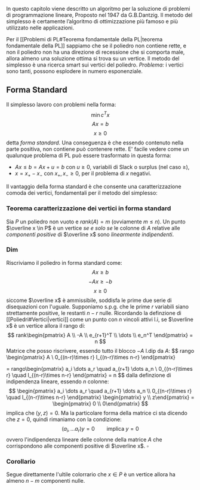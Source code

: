 In questo capitolo viene descritto un algoritmo per la soluzione di problemi di
programmazione lineare, Proposto nel 1947 da G.B.Dantzig.
Il metodo del simplesso è certamente l’algoritmo di ottimizzazione più famoso e più utilizzato nelle applicazioni.

Per il [[Problemi di PL#Teorema fondamentale della PL|teorema fondamentale della PL]] sappiamo che se il poliedro non contiene rette, e non il poliedro non ha una direzione di recessione che si comporta male, allora almeno una soluzione ottima si trova su un vertice. 
Il metodo del simplesso è una ricerca smart sui vertici del poliedro. 
_Problema:_ i vertici sono tanti, possono esplodere in numero esponenziale.

## Forma Standard
Il simplesso lavoro con problemi nella forma:
$$
\min c^Tx
$$
$$
Ax = b
$$
$$
x \geq 0
$$
detta _forma standard_. Una conseguenza è che essendo contenuto nella parte positiva, non contiene può contenere rette.
E' facile vedere come un qualunque problema di PL può essere trasformato in questa forma:
- $Ax\leq b = Ax + u = b$ con $u\geq 0$, variabili di Slack o surplus (nel caso $\geq$),
- $x = x_+ - x_-$ con $x_+,x_- \geq 0$, per il problema di $x$ negativi. 

Il vantaggio della forma standard è che consente una  caratterizzazione comoda dei vertici, fondamentali per il metodo del simplesso:
### Teorema caratterizzazione dei vertici in forma standard
Sia $P$ un poliedro non vuoto e $rank(A)=m$ (ovviamente $m\leq n$). 
Un punto $\overline x \in P$ è un vertice _se e solo se_ le colonne di $A$ relative alle _componenti positive_ di $\overline x$ sono _linearmente indipendenti_.
### Dim 
Riscriviamo il poliedro in forma standard come:
$$
Ax \geq b
$$
$$
-Ax \geq -b
$$
$$
x \geq 0
$$
siccome $\overline x$ è ammissibile, soddisfa le prime due serie di disequazioni con l'uguale. Supponiamo s.p.g. che le prime $r$ variabili siano strettamente positive, le restanti $n-r$ nulle.
Ricordando la definzione di [[Poliedri#Vertici|vertici]] come un punto con $n$ vincoli attivi l.i, se $\overline x$ è un vertice allora il rango di:
$$
rank\begin{pmatrix} A \\ -A \\ e_{r+1}^T \\ \dots \\ e_n^T 
\end{pmatrix} = n
$$
Matrice che posso riscrivere, essendo tutto il blocco $-A$ l.dip da $A$:
$$
rango
\begin{pmatrix}
A \\ 0_{(n-r)\times r} I_{(n-r)\times n-r}
\end{pmatrix}

= rango\begin{pmatrix}
a_i \dots a_r \quad a_{r+1} \dots a_n \\ 0_{(n-r)\times r} \quad I_{(n-r)\times n-r}
\end{pmatrix}
= n
$$
dalla definzione di indipendenza lineare, essendo $n$ colonne:
$$
\begin{pmatrix}
a_i \dots a_r \quad a_{r+1} \dots a_n \\ 0_{(n-r)\times r} \quad I_{(n-r)\times n-r}
\end{pmatrix} \begin{pmatrix} y \\ z\end{pmatrix} = \begin{pmatrix} 0 \\ 0\end{pmatrix}
$$
implica che $(y,z) = 0$. Ma la particolare forma della matrice ci sta dicendo che $z=0$, quindi rimaniamo con la condizione:
$$
(a_i,\dots a_r)y = 0 \qquad \text{implica } y=0
$$
ovvero l'indipendenza lineare delle colonne della matrice $A$ che corrispondono alle componenti positive di $\overline x$. $\square$

### Corollario
Segue direttamente l'ultile colorrario che $x \in P$ è un vertice allora ha almeno $n-m$ componenti nulle.

